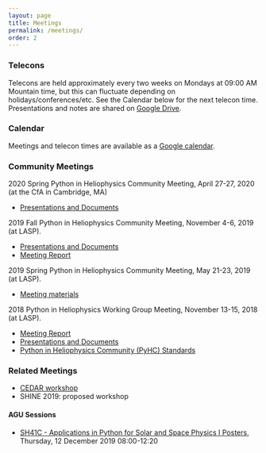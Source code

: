 ```yaml
---
layout: page
title: Meetings
permalink: /meetings/
order: 2
---
```

### Telecons

Telecons are held approximately every two weeks on Mondays at 09:00 AM Mountain time, but this can fluctuate depending on holidays/conferences/etc. See the Calendar below for the next telecon time. Presentations and notes are shared on [Google Drive](https://drive.google.com/drive/u/0/folders/1AhFUli3SGW9DHvIh81tFxPMgLtYSPXDm). 

### Calendar

Meetings and telecon times are available as a [Google calendar](https://calendar.google.com/calendar?cid=NG42Z3YyaWZncDZyZ25rOGF1N2pzZjF1azBAZ3JvdXAuY2FsZW5kYXIuZ29vZ2xlLmNvbQ).

### Community Meetings
2020 Spring Python in Heliophysics Community Meeting, April 27-27, 2020 (at the CfA in Cambridge, MA)
* [Presentations and Documents](https://drive.google.com/drive/u/0/folders/1vONfB6hf0y-VVOPj1748R3U9agFyq0iV)

2019 Fall Python in Heliophysics Community Meeting, November 4-6, 2019 (at LASP).
* [Presentations and Documents](https://drive.google.com/drive/u/0/folders/1lSM0DwLuKli1Rv9eKYe0vBVB_V8_9wKB)
* [Meeting Report](https://docs.google.com/document/d/187QNQuN_OWmM9jS9lZGjSQpUIIiCaCDtBHiw4DAqSmY/edit#heading=h.wk29adekc64s)

2019 Spring Python in Heliophysics Community Meeting, May 21-23, 2019 (at LASP). 
* [Meeting materials](https://drive.google.com/drive/u/0/folders/171Ba3Mq3MIaEXoc9X91gZhaXHVjoJde2)

2018 Python in Heliophysics Working Group Meeting, November 13-15, 2018 (at LASP). 
* [Meeting Report](https://docs.google.com/document/d/1ejP0kaibf6DRxjYJNmPrF1t3Nl21r0pC1FuDhu0hPnM/edit?usp=sharing)
* [Presentations and Documents](https://drive.google.com/open?id=1snib9D8PcSaPByMqrAx8_4b05RfsTh58)
* [Python in Heliophysics Community (PyHC) Standards](https://github.com/heliophysicsPy/standards/blob/master/standards.md)

### Related Meetings

* [CEDAR workshop](http://cedarweb.vsp.ucar.edu/wiki/index.php/2019_Workshop:Python_for_Space_Science)
* SHINE 2019: proposed workshop

#### AGU Sessions

* [SH41C - Applications in Python for Solar and Space Physics I Posters](https://agu.confex.com/agu/fm19/meetingapp.cgi/Session/76185), Thursday, 12 December 2019  08:00-12:20



